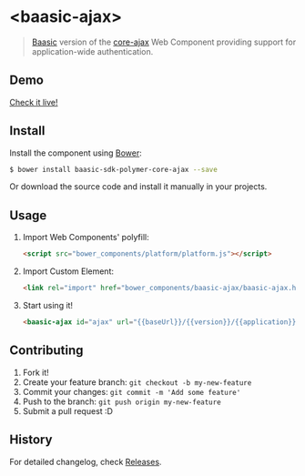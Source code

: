 ﻿# &lt;baasic-ajax&gt;

> [Baasic](http://www.baasic.com) version of the [core-ajax](http://polymer.github.io/core-ajax/) Web Component providing support for application-wide authentication.

## Demo

[Check it live!](http://demo.baasic.com/polymer/)

## Install

Install the component using [Bower](http://bower.io/):

```sh
$ bower install baasic-sdk-polymer-core-ajax --save
```

Or download the source code and install it manually in your projects.

## Usage

1. Import Web Components' polyfill:

    ```html
    <script src="bower_components/platform/platform.js"></script>
    ```

2. Import Custom Element:

    ```html
    <link rel="import" href="bower_components/baasic-ajax/baasic-ajax.html">
    ```

3. Start using it!

    ```html
    <baasic-ajax id="ajax" url="{{baseUrl}}/{{version}}/{{application}}/article/{{slug}}/" params='{"embed":"Authors,Tags"}' handleas="json" contenttype="application/json" response="{{response}}" on-core-error="{{onGetError}}"></baasic-ajax>
    ```

## Contributing

1. Fork it!
2. Create your feature branch: `git checkout -b my-new-feature`
3. Commit your changes: `git commit -m 'Add some feature'`
4. Push to the branch: `git push origin my-new-feature`
5. Submit a pull request :D

## History

For detailed changelog, check [Releases](https://github.com/baasic/baasic-sdk-polymer-core-ajax/releases).
